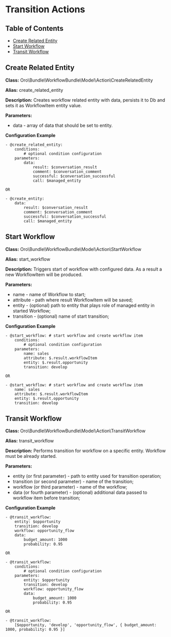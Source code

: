 Transition Actions
==================

Table of Contents
-----------------

 - [Create Related Entity](#create-related-entity)
 - [Start Workflow](#start-workflow)
 - [Transit Workflow](#transit-workflow)


Create Related Entity
---------------------

**Class:** Oro\Bundle\WorkflowBundle\Model\Action\CreateRelatedEntity

**Alias:** create_related_entity

**Description:** Creates workflow related entity with data, persists it to Db and sets it as WorkflowItem entity value.

**Parameters:**
 - data - array of data that should be set to entity.

**Configuration Example**
```
- @create_related_entity:
    conditions:
        # optional condition configuration
    parameters:
        data:
            result: $conversation_result
            comment: $conversation_comment
            successful: $conversation_successful
            call: $managed_entity

OR

- @create_entity:
    data:
        result: $conversation_result
        comment: $conversation_comment
        successful: $conversation_successful
        call: $managed_entity

```

Start Workflow
--------------

**Class:** Oro\Bundle\WorkflowBundle\Model\Action\StartWorkflow

**Alias:** start_workflow

**Description:** Triggers start of workflow with configured data. As a result a new WorkflowItem will be produced.

**Parameters:**
 - name - name of Workflow to start;
 - attribute - path where result WorkflowItem will be saved;
 - entity - (optional) path to entity that plays role of managed entity in started Workflow;
 - transition - (optional) name of start transition;

**Configuration Example**
```
- @start_workflow: # start workflow and create workflow item
    conditions:
        # optional condition configuration
    parameters:
        name: sales
        attribute: $.result.workflowItem
        entity: $.result.opportunity
        transition: develop

OR

- @start_workflow: # start workflow and create workflow item
    name: sales
    attribute: $.result.workflowItem
    entity: $.result.opportunity
    transition: develop
```


Transit Workflow
--------------

**Class:** Oro\Bundle\WorkflowBundle\Model\Action\TransitWorkflow

**Alias:** transit_workflow

**Description:** Performs transition for workflow on a specific entity. Workflow must be already started. 

**Parameters:**
 - entity (or first parameter) - path to entity used for transition operation;
 - transition (or second parameter) - name of the transition;
 - workflow (or third parameter) - name of the workflow;
 - data (or fourth parameter) - (optional) additional data passed to workflow item before transition;
 
**Configuration Example**
```
- @transit_workflow:
    entity: $opportunity
    transition: develop
    workflow: opportunity_flow
    data:
        budget_amount: 1000
        probability: 0.95
        
OR

- @transit_workflow:
    conditions:
        # optional condition configuration
    parameters:
        entity: $opportunity
        transition: develop
        workflow: opportunity_flow
        data:
            budget_amount: 1000
            probability: 0.95
        
OR

- @transit_workflow:
    [$opportunity, 'develop', 'opportunity_flow', { budget_amount: 1000, probability: 0.95 }]
```